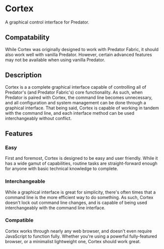 # Cortex

A graphical control interface for Predator.


## Compatability

While Cortex was originally designed to work with Predator Fabric, it should also work well with vanilla Predator. However, certain advanced features may not be available when using vanilla Predator.


## Description

Cortex is a a complete graphical interface capable of controlling all of Predator's (and Predator Fabric's) core functionality. As such, when Predator is paired with Cortex, the command line becomes unnecessary, and all configuration and system management can be done through a graphical interface. That being said, Cortex is capable of working in tandem with the command line, and each interface method can be used interchangeably without conflict.


## Features

### Easy

First and foremost, Cortex is designed to be easy and user friendly. While it has a wide gamut of capabilities, routine tasks are straight-forward enough for anyone with basic technical knowledge to complete.

### Interchangeable

While a graphical interface is great for simplicity, there's often times that a command line is the more efficient way to do something. As such, Cortex doesn't lock out command line changes, and is capable of being used interchangeably with the command line interface.

### Compatible

Cortex works through nearly any web browser, and doesn't even require JavaScript to function fully. Whether you're using a powerful fully-featured browser, or a minimalist lightweight one, Cortex should work great.
